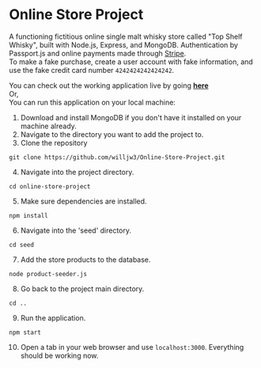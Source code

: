 # Online Store Project

A functioning fictitious online single malt whisky store called "Top Shelf Whisky", built with Node.js, Express, and MongoDB. Authentication by Passport.js and online payments made through [Stripe](https://stripe.com).<br>
To make a fake purchase, create a user account with fake information, and use the fake credit card number `4242424242424242`.<br>

You can check out the working application live by going [**here**](https://willjw3-topshelfwhisky-glitch.glitch.me/)<br>
Or,<br>
You can run this application on your local machine:
1. Download and install MongoDB if you don't have it installed on your machine already.
2. Navigate to the directory you want to add the project to.
3. Clone the repository 
```
git clone https://github.com/willjw3/Online-Store-Project.git
```
4. Navigate into the project directory. 
```
cd online-store-project
```
5. Make sure dependencies are installed.
```
npm install
```
6. Navigate into the 'seed' directory.
```
cd seed
```
7. Add the store products to the database.
```
node product-seeder.js
```
8. Go back to the project main directory.
```
cd ..
```
9. Run the application.
```
npm start
```
10. Open a tab in your web browser and use `localhost:3000`.
Everything should be working now.<br>
